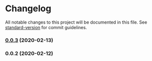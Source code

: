 # Changelog

All notable changes to this project will be documented in this file. See
[standard-version](https://github.com/conventional-changelog/standard-version) for commit
guidelines.

### [0.0.3](https://github.com/CodersAKL/react-toolkit/compare/v0.0.2...v0.0.3) (2020-02-13)

### 0.0.2 (2020-02-12)
